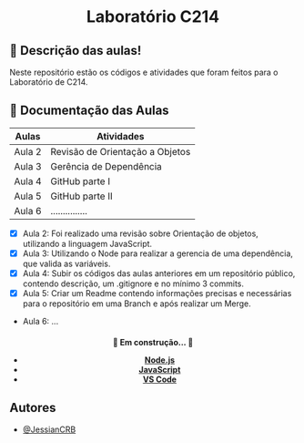 <h1 align="center">Laboratório C214</h1>

## :notebook: Descrição das aulas!

<p>Neste repositório estão os códigos e atividades que foram feitos para o Laboratório de C214.</p>

## :scroll: Documentação das Aulas

| Aulas  | Atividades                      |
| ------ | ------------------------------- |
| Aula 2 | Revisão de Orientação a Objetos |
| Aula 3 | Gerência de Dependência         |
| Aula 4 | GitHub parte I                  |
| Aula 5 | GitHub parte II                 |
| Aula 6 | ...............                 |

- [x] Aula 2: Foi realizado uma revisão sobre Orientação de objetos, utilizando a linguagem JavaScript.
- [x] Aula 3: Utilizando o Node para realizar a gerencia de uma dependência, que valida as variáveis.
- [x] Aula 4: Subir os códigos das aulas anteriores em um repositório público, contendo descrição, um .gitignore e no mínimo 3 commits.
- [x] Aula 5: Criar um Readme contendo informações precisas e necessárias para o repositório em uma Branch e após realizar um Merge.
- Aula 6: ...

<h4 align="center"> 
	🚧  Em construção...  🚧

- [Node.js](https://nodejs.org/en/)
- [JavaScript](https://developer.mozilla.org/pt-BR/docs/Learn/JavaScript)
- [VS Code](https://code.visualstudio.com/)
</h4>

## Autores

- [@JessianCRB](https://github.com/JessianCRB)
